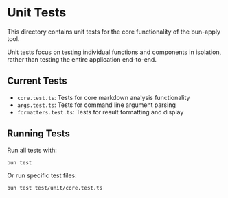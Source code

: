 # Unit Tests

This directory contains unit tests for the core functionality of the bun-apply tool.

Unit tests focus on testing individual functions and components in isolation, rather than testing the entire application end-to-end.

## Current Tests

- `core.test.ts`: Tests for core markdown analysis functionality
- `args.test.ts`: Tests for command line argument parsing
- `formatters.test.ts`: Tests for result formatting and display

## Running Tests

Run all tests with:

```bash
bun test
```

Or run specific test files:

```bash
bun test test/unit/core.test.ts
``` 